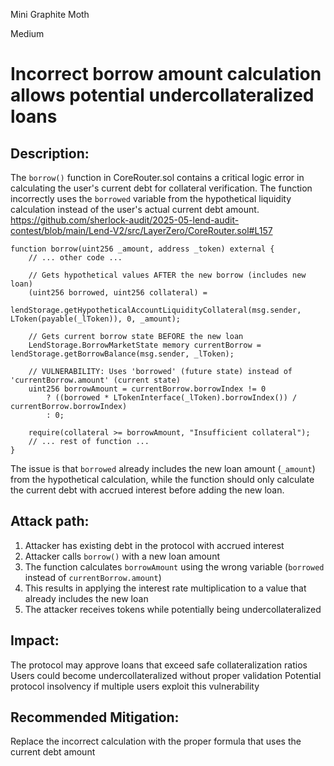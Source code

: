 Mini Graphite Moth

Medium

# Incorrect borrow amount calculation allows potential undercollateralized loans

## Description:
The `borrow()` function in CoreRouter.sol contains a critical logic error in calculating the user's current debt for collateral verification. The function incorrectly uses the `borrowed` variable from the hypothetical liquidity calculation instead of the user's actual current debt amount.
https://github.com/sherlock-audit/2025-05-lend-audit-contest/blob/main/Lend-V2/src/LayerZero/CoreRouter.sol#L157
```solidity
function borrow(uint256 _amount, address _token) external {
    // ... other code ...
    
    // Gets hypothetical values AFTER the new borrow (includes new loan)
    (uint256 borrowed, uint256 collateral) =
        lendStorage.getHypotheticalAccountLiquidityCollateral(msg.sender, LToken(payable(_lToken)), 0, _amount);

    // Gets current borrow state BEFORE the new loan
    LendStorage.BorrowMarketState memory currentBorrow = lendStorage.getBorrowBalance(msg.sender, _lToken);

    // VULNERABILITY: Uses 'borrowed' (future state) instead of 'currentBorrow.amount' (current state)
    uint256 borrowAmount = currentBorrow.borrowIndex != 0
        ? ((borrowed * LTokenInterface(_lToken).borrowIndex()) / currentBorrow.borrowIndex)
        : 0;

    require(collateral >= borrowAmount, "Insufficient collateral");
    // ... rest of function ...
}
```

The issue is that `borrowed` already includes the new loan amount (`_amount`) from the hypothetical calculation, while the function should only calculate the current debt with accrued interest before adding the new loan.

## Attack path:
1. Attacker has existing debt in the protocol with accrued interest
2. Attacker calls `borrow()` with a new loan amount
3. The function calculates `borrowAmount` using the wrong variable (`borrowed` instead of `currentBorrow.amount`)
4. This results in applying the interest rate multiplication to a value that already includes the new loan
5. The attacker receives tokens while potentially being undercollateralized

## Impact:
The protocol may approve loans that exceed safe collateralization ratios
Users could become undercollateralized without proper validation
Potential protocol insolvency if multiple users exploit this vulnerability

## Recommended Mitigation:
Replace the incorrect calculation with the proper formula that uses the current debt amount
